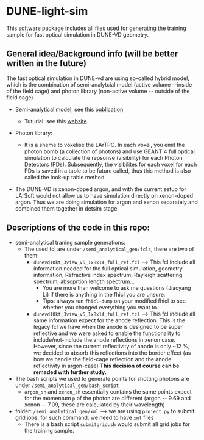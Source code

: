 # DUNE-light-sim
This software package includes all files used for generating the training sample for fast optical simulation in DUNE-VD geometry. 

## General idea/Background info (will be better written in the future)
The fast optical simulation in DUNE-vd are using so-called hybrid model, which is the combination of semi-analytcial model (active volume --inside of the field cage) and photon library (non-active volume -- outside of the field cage)
- Semi-analytical model, see this [publication](https://link.springer.com/article/10.1140/epjc/s10052-021-09119-3)
  - Tuturial: see this [website](https://cdcvs.fnal.gov/redmine/projects/sbn-analysis-group/wiki/Tutorial_3_Semi-Analytic_mode_How_to_generate_the_correction_curves). 
- Photon library:
  - It is a sheme to voxelise the LArTPC. In each voxel, you emit the photon bomb (a collection of photons) and use GEANT 4 full optical simulation to calculate the repsonse (visibility) for each Photon Detectors (PDs). Subsequently, the visibilites for each voxel for each PDs is saved in a table to be future called, thus this method is also called the look-up table method. 

- The DUNE-VD is xenon-doped argon, and with the current setup for LArSoft would not allow us to have simulation directly on xenon-doped argon. Thus we are doing simulation for argon and xenon separately and combined them together in detsim stage. 

## Descriptions of the code in this repo: 
- semi-analytical traning sample generations:
  - The used fcl are under `/semi_analytical_gen/fcls`, there are two of them: 
    - `dunevd10kt_3view_v5_1x8x14_full_ref.fcl` --> This fcl include all information needed for the full optical simulation, geometry information, Refractive index spectrum, Rayleigh scattering spectrum, absoprtion length spectrum...
      - You are more than welcome to ask me questions (Jiaoyang Li) if there is anything in the fhicl you are unsure. 
      - Tips: always run `fhicl-dump` on your modified fhicl to see whether you changed everything you want to. 
    -  `dunevd10kt_3view_v5_1x8x14_full_ref.fcl` --> This fcl include all same information expect for the anode reflection. This is the legacy fcl we have when the anode is designed to be super reflective and we were asked to enable the functionality to include/not-include the anode reflections in xenon case. However, since the current reflectivity of anode is only ~12 %, we decided to absorb this reflections into the border effect (as how we handle the field-cage reflection and the anode reflectivity in argon-case) **This decision of course can be remaded with further study.**
 - The bash scripts we used to generate points for shotting photons are under `/semi_analytical_gen/bash_script`
   - `argon_sh` and `xenon_sh` essentially contains the same points expect for the momentum `p` of the photon are different (argon -- 9.69 and xenon -- 7.09, these are calculated by their wavelength)
- folder: `/semi_analytical_gen/xml` --> we are using `project.py` to submit grid jobs, for such command, we need to have `xml` files
  - There is a bash script `submitgrid.sh` would submit all grid jobs for the training sample. 
